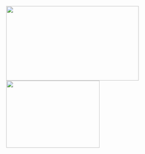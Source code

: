 <img src="https://encrypted-tbn0.gstatic.com/images?q=tbn:ANd9GcR42lo5vuX03R6DteP0i1JLaT8ZR9Aaq96rsg&usqp=CAU" height="200" width="355"/><img src="https://encrypted-tbn0.gstatic.com/images?q=tbn:ANd9GcTOlKQmssTqSOWEnJl0xlkCv-j2z8r--SKJWw&usqp=CAU" height="180" width="250"/>
